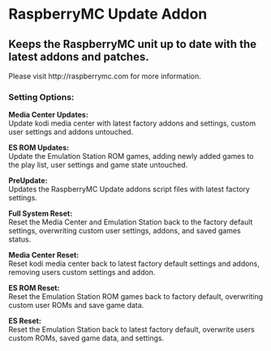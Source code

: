 <h1>RaspberryMC Update Addon</h1>
<h2>Keeps the RaspberryMC unit up to date with the latest addons and patches.</h2>
Please visit http://raspberrymc.com for more information.

<h3>Setting Options:</h3>
<p>
<b>Media Center Updates:  </b><br />
Update kodi media center with latest factory addons and settings, custom user settings and addons untouched.
</p><p>
<b>ES ROM Updates:  </b><br />
Update the Emulation Station ROM games, adding newly added games to the play list, user settings and game state untouched.
</p><p>
<b>PreUpdate:  </b><br />
Updates the RaspberryMC Update addons script files with latest factory settings.
</p><p>
<b>Full System Reset:  </b><br />
Reset the Media Center and Emulation Station back to the factory default settings, overwriting custom user settings, addons, and saved games status.
</p><p>
<b>Media Center Reset:  </b><br />
Reset kodi media center back to latest factory default settings and addons, removing users custom settings and addon.
</p><p>
<b>ES ROM Reset:  </b><br />
Reset the Emulation Station ROM games back to factory default, overwriting custom user ROMs and save game data.
</p><p>
<b>ES Reset:  </b><br />
Reset the Emulation Station back to latest factory default, overwrite users custom ROMs, saved game data, and settings.
</p>